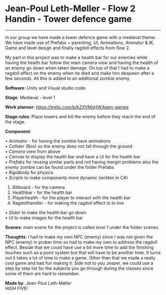 # Jean-Poul Leth-Møller - Flow 2 Handin - Tower defence game
___

In our group we have made a tower defence game with a medieval theme. We have made use of Prefabs + parenting, UI, Animations, Animator & IK, Game and level design and finally ragdoll effects from flow 2.

My part in this project was to make a health bar for our enemies while having the health bar follow the main camera view and having the health of an enemy go down when taken damage. On top of that I had to make a ragdoll effect on the enemy when he died and make him despawn after a few seconds. All this is added to an additional zombie enemy. 

**Software**: Unity and Visual studio code.

**Stage**: Medieval - level 1

**Work planner**: https://trello.com/b/kZXVMsHW/keen-games

**Stage rules**: Place towers and kill the enemy before they reach the end of the stage.

**Component**: <br/>

•	*Animator* - for having the zombie have animations <br/>
•	*Collider* (Box) so the enemy does not fall through the ground<br/>
•	*Camera* view from above <br/>
•	*Canvas* to display the health bar and have a UI for the health bar<br/>
•	*Prefabs* for reusing similar parts and not having mergin problems also the *enemy* zombie can be found under the folder Prefabs<br/>
•	*Rigidbody* for physics<br/>
•	*Scripts* to make components more dynamic (written in C#)<br/>
1.	Billboard - for the camera<br/>
2.	Healthbar - for the health bar<br/>
3.	Playerhealth - for the player to interact with the health bar<br/>
4.	Ragdollhandler - for making the ragdoll effect to to live<br/>

• *Slider* to make the health bar go down<br/>
• *UI* to make images for the health bar<br/>

**Scenes**: main scene for the project is called *level 1* under the folder scenes.

**Thoughts**: I had to make my own NPC (enemy) since I was not given the NPC (enemy) in prober time so had to make my own to address the ragdoll effect. Beside that we could have use a bit more time to add the finishing touches such as a point system but that will have to be another time. It turns out it takes a lot of time to make a game. Other than that we made a really cool game and had fun making it. 
Side not to you Jesper, we could use a step by step list for the subjects you go through during the classes since some of them are hard to remember.

**Made by**: Jean-Poul Leth-Møller<br/>
HIGH FIVE!
